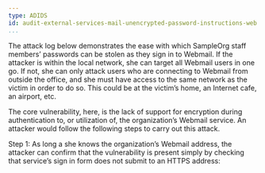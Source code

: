 ```yaml
---
type: ADIDS
id: audit-external-services-mail-unencrypted-password-instructions-web
...
```


The attack log below demonstrates the ease with which SampleOrg staff members’ passwords can be stolen as they sign in to Webmail. If the attacker is within the local network, she can target all Webmail users in one go. If not, she can only attack users who are connecting to Webmail from outside the office, and she must have access to the same network as the victim in order to do so. This could be at the victim’s home, an Internet cafe, an airport, etc.

The core vulnerability, here, is the lack of support for encryption during authentication to, or utilization of, the organization’s Webmail service. An attacker would follow the following steps to carry out this attack.

Step 1: As long a she knows the organization’s Webmail address, the attacker can confirm that the vulnerability is present simply by checking that service’s sign in form does not submit to an HTTPS address:

<Browser screenshot: non-HTTPS Webmail sign-in page>

<HTML "source" screenshot: non-HTTPS value of form tag "action=" attribute>

Figure 1: Browser displaying a vulnerable Webmail sign-in page

Step 2: The attacker then tricks the victim into routing all of his traffic through the attacker’s machine. This involves making a simple request to the victim’s IP address, which is not difficult to do. Computers are rarely configured to ignore such requests.

$ sudo sh -c 'echo 1 > /proc/sys/net/ipv4/ip_forward'
$ sudo arpspoof -i wlan0 -t 192.168.1.99 192.168.1.1

00:11:22:33:44:55 aa:bb:cc:dd:ee:ff 0806 42: arp reply 192.168.1.1 is-at 00:11:22:33:44:55
00:11:22:33:44:55 aa:bb:cc:dd:ee:ff 0806 42: arp reply 192.168.1.1 is-at 00:11:22:33:44:55
00:11:22:33:44:55 aa:bb:cc:dd:ee:ff 0806 42: arp reply 192.168.1.1 is-at 00:11:22:33:44:55
00:11:22:33:44:55 aa:bb:cc:dd:ee:ff 0806 42: arp reply 192.168.1.1 is-at 00:11:22:33:44:55
...
00:11:22:33:44:55 aa:bb:cc:dd:ee:ff 0806 42: arp reply 192.168.1.1 is-at 00:11:22:33:44:55

In the example above, only a single victim (192.168.1.99) is being targeted, but the attack works fine against multiple victims, or even against the entire network. In other words, the attacker does not need to know which IP address (on the office or Internet cafe LAN, for example) belongs to her target. Furthermore, the victim is extremely unlikely to notice any sign that this phase of the attack is taking place.

Step 3: At this point, if the attacker is looking for staff email passwords, all she needs to do is launch a packet-sniffer, such as Wireshark, and scan through the HTTP traffic for a password, which will appear as soon as the victim checks his email:

<wireshark screenshot>

Figure 2: Wireshark displaying a victim’s password

The version of this attack for users of Outlook (or other email clients) is nearly identical, though the Wireshark packet capture would look slightly different.
